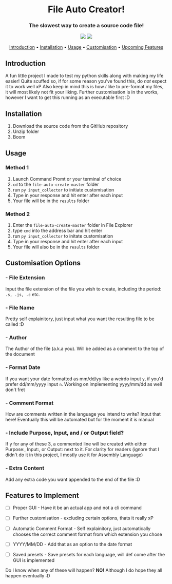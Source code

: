 <h1 align="center"><strong>File Auto Creator!</strong></h1>
<h3 align="center">The slowest way to create a source code file!</h4>

<p align="center">
    <img src="https://img.shields.io/github/last-commit/stripeysweatercat/file-auto-create"></a>
    <img src="https://img.shields.io/github/license/stripeysweatercat/file-auto-create">
</p>
<p align="center">
    <a href="#introduction">Introduction</a> •
    <a href="#installation">Installation</a> •
    <a href="#usage">Usage</a> •
    <a href="#customisation-options">Customisation</a> •
    <a href="#features-to-implement">Upcoming Features</a>
</p>

## Introduction
A fun little project I made to test my python skills along with making my life easier! Quite scuffed so, if for some reason you've found this, do *not* expect it to work well xP Also keep in mind this is how *I* like to pre-format my files, it will most likely not fit your liking. Further customisation is in the works, however I want to get this running as an executable first :D


## Installation
1. Download the source code from the GitHub repository
2. Unzip folder
3. Boom


## Usage
### **Method 1**
1. Launch Command Promt or your terminal of choice
2. `cd` to the `file-auto-create-master` folder
3. run `py input_collector` to initiate customisation
4. Type in your response and hit enter after each input
5. Your file will be in the `results` folder

### **Method 2**
1. Enter the `file-auto-create-master` folder in File Explorer
2. type `cmd` into the address bar and hit enter
3. run `py input_collector` to initate customisation
4. Type in your response and hit enter after each input
5. Your file will also be in the `results` folder


## Customisation Options
### - File Extension
Input the file extension of the file you wish to create, including the period:
`.s, .js, .c` etc.

### - File Name
Pretty self explainitory, just input what you want the resulting file to be called :D
### - Author
The Author of the file (a.k.a you). Will be added as a comment to the top of the document
### - Format Date
If you want your date formatted as mm/dd/yy ~~like a weirdo~~ input `y`, if you'd prefer dd/mm/yyyy input `n`. Working on implementing yyyy/mm/dd as well don't fret
### - Comment Format
How are comments written in the language you intend to write? Input that here! Eventually this will be automated but for the moment it is manual
### - Include Purpose, Input, and / or Output field?
If y for any of these 3, a commented line will be created with either Purpose:, Input:, or Output: next to it. For clarity for readers (ignore that I didn't do it in this project, I mostly use it for Assembly Language)
### - Extra Content
Add any extra code you want appended to the end of the file :D

## Features to Implement
- [ ] Proper GUI - Have it be an actual app and not a cli command
- [ ] Further customisation - excluding certain options, thats it really xP
- [ ] Automatic Comment Format - Self explainitory, just automatically chooses the correct comment format from which extension you chose
- [ ] YYYY/MM/DD - Add that as an option to the date format
- [ ] Saved presets - Save presets for each language, will def come after the GUI is implemented


Do I know when any of these will happen? **NO!** Although I do hope they all happen eventually :D
